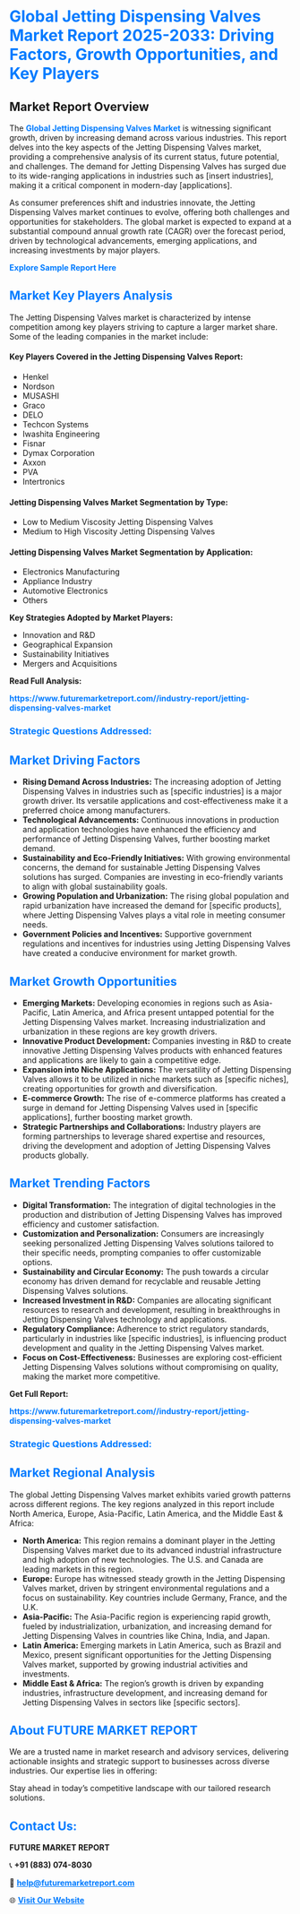<h1 style="color: #007BFF;">Global Jetting Dispensing Valves Market Report 2025-2033: Driving Factors, Growth Opportunities, and Key Players</h1>

<section id="overview">
<h2>Market Report Overview</h2>
<p>The <a href="https://www.futuremarketreport.com//industry-report/jetting-dispensing-valves-market" style="color: #007BFF; text-decoration: none;"><strong>Global Jetting Dispensing Valves Market</strong></a> is witnessing significant growth, driven by increasing demand across various industries. This report delves into the key aspects of the Jetting Dispensing Valves market, providing a comprehensive analysis of its current status, future potential, and challenges. The demand for Jetting Dispensing Valves has surged due to its wide-ranging applications in industries such as [insert industries], making it a critical component in modern-day [applications].</p>
<p>As consumer preferences shift and industries innovate, the Jetting Dispensing Valves market continues to evolve, offering both challenges and opportunities for stakeholders. The global market is expected to expand at a substantial compound annual growth rate (CAGR) over the forecast period, driven by technological advancements, emerging applications, and increasing investments by major players.</p>
</section>

<section id="overview">
<p><a href="https://www.futuremarketreport.com//request-sample/reportId=45422" style="color: #007BFF; text-decoration: none;"><strong>Explore Sample Report Here</strong></a></p>
</section>

<section id="key-players">
<h2 style="color: #007BFF;">Market Key Players Analysis</h2>
<p>The Jetting Dispensing Valves market is characterized by intense competition among key players striving to capture a larger market share. Some of the leading companies in the market include:</p>
<h4>Key Players Covered in the Jetting Dispensing Valves Report:</h4>
<ul><li>Henkel</li><li>Nordson</li><li>MUSASHI</li><li>Graco</li><li>DELO</li><li>Techcon Systems</li><li>Iwashita Engineering</li><li>Fisnar</li><li>Dymax Corporation</li><li>Axxon</li><li>PVA</li><li>Intertronics</li></ul>
<h4>Jetting Dispensing Valves Market Segmentation by Type:</h4>
<ul><li>Low to Medium Viscosity Jetting Dispensing Valves</li><li>Medium to High Viscosity Jetting Dispensing Valves</li></ul>

<h4>Jetting Dispensing Valves Market Segmentation by Application:</h4>
<ul><li>Electronics Manufacturing</li><li>Appliance Industry</li><li>Automotive Electronics</li><li>Others</li></ul>
<p><strong>Key Strategies Adopted by Market Players:</strong></p>
<ul>
<li>Innovation and R&D</li>
<li>Geographical Expansion</li>
<li>Sustainability Initiatives</li>
<li>Mergers and Acquisitions</li>
</ul>
</section>

<section>
<p><strong>Read Full Analysis: </strong></p><a href="https://www.futuremarketreport.com//industry-report/jetting-dispensing-valves-market" style="color: #007BFF; text-decoration: none;"><strong>https://www.futuremarketreport.com//industry-report/jetting-dispensing-valves-market</strong></a>
<h3 style="color: #007BFF;">Strategic Questions Addressed:</h3>
</section>

<section id="driving-factors">
<h2 style="color: #007BFF;">Market Driving Factors</h2>
<ul>
<li><strong>Rising Demand Across Industries:</strong> The increasing adoption of Jetting Dispensing Valves in industries such as [specific industries] is a major growth driver. Its versatile applications and cost-effectiveness make it a preferred choice among manufacturers.</li>
<li><strong>Technological Advancements:</strong> Continuous innovations in production and application technologies have enhanced the efficiency and performance of Jetting Dispensing Valves, further boosting market demand.</li>
<li><strong>Sustainability and Eco-Friendly Initiatives:</strong> With growing environmental concerns, the demand for sustainable Jetting Dispensing Valves solutions has surged. Companies are investing in eco-friendly variants to align with global sustainability goals.</li>
<li><strong>Growing Population and Urbanization:</strong> The rising global population and rapid urbanization have increased the demand for [specific products], where Jetting Dispensing Valves plays a vital role in meeting consumer needs.</li>
<li><strong>Government Policies and Incentives:</strong> Supportive government regulations and incentives for industries using Jetting Dispensing Valves have created a conducive environment for market growth.</li>
</ul>
</section>

<section id="growth-opportunities">
<h2 style="color: #007BFF;">Market Growth Opportunities</h2>
<ul>
<li><strong>Emerging Markets:</strong> Developing economies in regions such as Asia-Pacific, Latin America, and Africa present untapped potential for the Jetting Dispensing Valves market. Increasing industrialization and urbanization in these regions are key growth drivers.</li>
<li><strong>Innovative Product Development:</strong> Companies investing in R&D to create innovative Jetting Dispensing Valves products with enhanced features and applications are likely to gain a competitive edge.</li>
<li><strong>Expansion into Niche Applications:</strong> The versatility of Jetting Dispensing Valves allows it to be utilized in niche markets such as [specific niches], creating opportunities for growth and diversification.</li>
<li><strong>E-commerce Growth:</strong> The rise of e-commerce platforms has created a surge in demand for Jetting Dispensing Valves used in [specific applications], further boosting market growth.</li>
<li><strong>Strategic Partnerships and Collaborations:</strong> Industry players are forming partnerships to leverage shared expertise and resources, driving the development and adoption of Jetting Dispensing Valves products globally.</li>
</ul>
</section>

<section id="trending-factors">
<h2 style="color: #007BFF;">Market Trending Factors</h2>
<ul>
<li><strong>Digital Transformation:</strong> The integration of digital technologies in the production and distribution of Jetting Dispensing Valves has improved efficiency and customer satisfaction.</li>
<li><strong>Customization and Personalization:</strong> Consumers are increasingly seeking personalized Jetting Dispensing Valves solutions tailored to their specific needs, prompting companies to offer customizable options.</li>
<li><strong>Sustainability and Circular Economy:</strong> The push towards a circular economy has driven demand for recyclable and reusable Jetting Dispensing Valves solutions.</li>
<li><strong>Increased Investment in R&D:</strong> Companies are allocating significant resources to research and development, resulting in breakthroughs in Jetting Dispensing Valves technology and applications.</li>
<li><strong>Regulatory Compliance:</strong> Adherence to strict regulatory standards, particularly in industries like [specific industries], is influencing product development and quality in the Jetting Dispensing Valves market.</li>
<li><strong>Focus on Cost-Effectiveness:</strong> Businesses are exploring cost-efficient Jetting Dispensing Valves solutions without compromising on quality, making the market more competitive.</li>
</ul>
</section>

<section>
<p><strong>Get Full Report: </strong></p><a href="https://www.futuremarketreport.com//industry-report/jetting-dispensing-valves-market" style="color: #007BFF; text-decoration: none;"><strong>https://www.futuremarketreport.com//industry-report/jetting-dispensing-valves-market</strong></a>
<h3 style="color: #007BFF;">Strategic Questions Addressed:</h3>
</section>


<section id="regional-analysis">
<h2 style="color: #007BFF;">Market Regional Analysis</h2>
<p>The global Jetting Dispensing Valves market exhibits varied growth patterns across different regions. The key regions analyzed in this report include North America, Europe, Asia-Pacific, Latin America, and the Middle East & Africa:</p>
<ul>
<li><strong>North America:</strong> This region remains a dominant player in the Jetting Dispensing Valves market due to its advanced industrial infrastructure and high adoption of new technologies. The U.S. and Canada are leading markets in this region.</li>
<li><strong>Europe:</strong> Europe has witnessed steady growth in the Jetting Dispensing Valves market, driven by stringent environmental regulations and a focus on sustainability. Key countries include Germany, France, and the U.K.</li>
<li><strong>Asia-Pacific:</strong> The Asia-Pacific region is experiencing rapid growth, fueled by industrialization, urbanization, and increasing demand for Jetting Dispensing Valves in countries like China, India, and Japan.</li>
<li><strong>Latin America:</strong> Emerging markets in Latin America, such as Brazil and Mexico, present significant opportunities for the Jetting Dispensing Valves market, supported by growing industrial activities and investments.</li>
<li><strong>Middle East & Africa:</strong> The region’s growth is driven by expanding industries, infrastructure development, and increasing demand for Jetting Dispensing Valves in sectors like [specific sectors].</li>
</ul>
</section>

<footer>
<h2 style="color: #007BFF;">About FUTURE MARKET REPORT</h2>
<p>We are a trusted name in market research and advisory services, delivering actionable insights and strategic support to businesses across diverse industries. Our expertise lies in offering:</p>

<p>Stay ahead in today’s competitive landscape with our tailored research solutions.</p>

<h2 style="color: #007BFF;">Contact Us:</h2>
<p><strong>FUTURE MARKET REPORT</strong></p>
<p>📞 <strong>+91 (883) 074-8030</strong></p>
<p>📧 <strong><a href="mailto:help@futuremarketreport.com" style="color: #007BFF;">help@futuremarketreport.com</a></strong></p>
<p>🌐 <strong><a href="https://www.futuremarketreport.com/" style="color: #007BFF;">Visit Our Website</a></strong></p>
</footer>